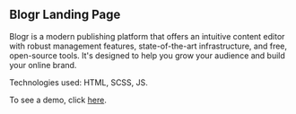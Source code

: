 ## Blogr Landing Page

Blogr is a modern publishing platform that offers an intuitive content editor with robust management features, state-of-the-art infrastructure, and free, open-source tools. It's designed to help you grow your audience and build your online brand.

Technologies used: HTML, SCSS, JS.

To see a demo, click [here](https://devbygeorge.github.io/fem-challenges/blogr-landing-page/).
